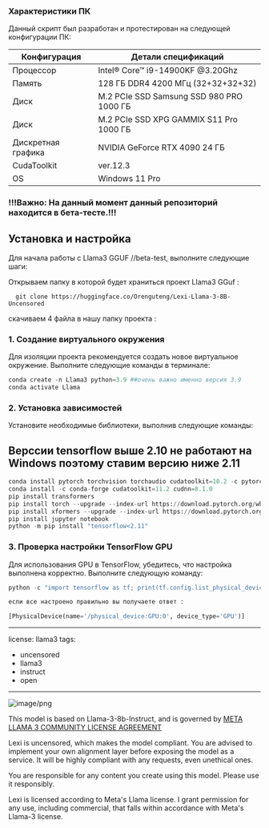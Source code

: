 
### Характеристики ПК
Данный скрипт был разработан и протестирован на следующей конфигурации ПК:

|  Конфигурация  |  Детали спецификаций  |
|----------------|----------------------|
|  Процессор     |  Intel® Core™ i9-14900KF @3.20Ghz  |
|  Память        |  128 ГБ DDR4 4200 МГц (32+32+32+32)  |
|  Диск          |  M.2 PCIe SSD Samsung SSD 980 PRO 1000 ГБ  |
|  Диск          |  M.2 PCIe SSD XPG GAMMIX S11 Pro 1000 ГБ |
|  Дискретная графика  |  NVIDIA GeForce RTX 4090 24 ГБ  |
|  CudaToolkit   |  ver.12.3  |
|  OS   |  Windows 11 Pro |

### !!!Важно: На данный момент данный репозиторий находится в бета-тесте.!!!

## Установка и настройка

Для начала работы с Llama3 GGUF //beta-test, выполните следующие шаги:

Открываем папку в которой будет храниться проект Llama3 GGuf : 

```Shell
  git clone https://huggingface.co/Orenguteng/Lexi-Llama-3-8B-Uncensored
```

скачиваем 4 файла в нашу папку проекта :

  
  


### 1. Создание виртуального окружения

Для изоляции проекта рекомендуется создать новое виртуальное окружение. Выполните следующие команды в терминале:

```python
conda create -n Llama3 python=3.9 ##очень важно именно версия 3.9
conda activate Llama
```

### 2. Установка зависимостей

Установите необходимые библиотеки, выполнив следующие команды:

## Верссии tensorflow выше 2.10 не работают на Windows поэтому ставим версию ниже 2.11

```python
conda install pytorch torchvision torchaudio cudatoolkit=10.2 -c pytorch
conda install -c conda-forge cudatoolkit=11.2 cudnn=8.1.0
pip install transformers
pip install torch --upgrade --index-url https://download.pytorch.org/whl/cu121
pip install xformers --upgrade --index-url https://download.pytorch.org/whl/cu121
pip install jupyter notebook
python -m pip install "tensorflow<2.11"
```

### 3. Проверка настройки TensorFlow GPU

Для использования GPU в TensorFlow, убедитесь, что настройка выполнена корректно. Выполните следующую команду:

```python
python -c "import tensorflow as tf; print(tf.config.list_physical_devices('GPU'))"

если все настроено правильно вы получаете ответ :

[PhysicalDevice(name='/physical_device:GPU:0', device_type='GPU')]

```


---
license: llama3
tags:
- uncensored
- llama3
- instruct
- open
---

![image/png](https://cdn-uploads.huggingface.co/production/uploads/644ad182f434a6a63b18eee6/H6axm5mlmiOWnbIFvx_em.png)

This model is based on Llama-3-8b-Instruct, and is governed by [META LLAMA 3 COMMUNITY LICENSE AGREEMENT](https://llama.meta.com/llama3/license/)

Lexi is uncensored, which makes the model compliant. You are advised to implement your own alignment layer before exposing the model as a service. It will be highly compliant with any requests, even unethical ones. 

You are responsible for any content you create using this model. Please use it responsibly.

Lexi is licensed according to Meta's Llama license. I grant permission for any use, including commercial, that falls within accordance with Meta's Llama-3 license.
